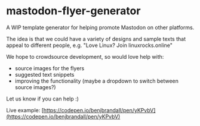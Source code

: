 # mastodon-flyer-generator

A WIP template generator for helping promote Mastodon on other platforms.

The idea is that we could have a variety of designs and sample texts that appeal to different people, e.g. "Love Linux? Join linuxrocks.online"

We hope to crowdsource development, so would love help with:

* source images for the flyers
* suggested text snippets
* improving the functionality (maybe a dropdown to switch between source images?)

Let us know if you can help :)

Live example: [https://codepen.io/benjbrandall/pen/yKPvbV](https://codepen.io/benjbrandall/pen/yKPvbV)
